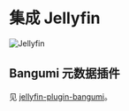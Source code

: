 # 集成 Jellyfin

![Jellyfin](/jellyfin.jpeg)

## Bangumi 元数据插件

见 [jellyfin-plugin-bangumi](https://github.com/kookxiang/jellyfin-plugin-bangumi)。
